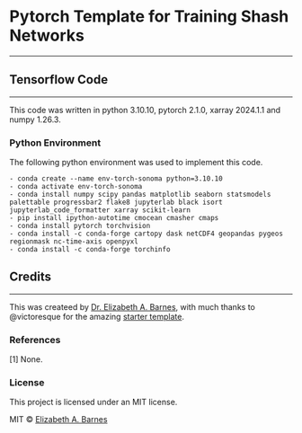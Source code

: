 # Pytorch Template for Training Shash Networks
***

## Tensorflow Code
***
This code was written in python 3.10.10, pytorch 2.1.0, xarray 2024.1.1 and numpy 1.26.3.

### Python Environment
The following python environment was used to implement this code.
```
- conda create --name env-torch-sonoma python=3.10.10
- conda activate env-torch-sonoma
- conda install numpy scipy pandas matplotlib seaborn statsmodels palettable progressbar2 flake8 jupyterlab black isort jupyterlab_code_formatter xarray scikit-learn
- pip install ipython-autotime cmocean cmasher cmaps
- conda install pytorch torchvision
- conda install -c conda-forge cartopy dask netCDF4 geopandas pygeos regionmask nc-time-axis openpyxl
- conda install -c conda-forge torchinfo
```

## Credits
***
This was createed by [Dr. Elizabeth A. Barnes](https://barnes.atmos.colostate.edu), with much thanks to @victoresque for the amazing [starter template](https://github.com/victoresque/pytorch-template/tree/master).

### References
[1] None.

### License
This project is licensed under an MIT license.

MIT © [Elizabeth A. Barnes](https://github.com/eabarnes1010)




